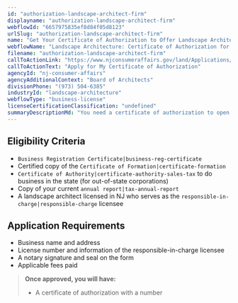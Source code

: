 ```yaml
---
id: "authorization-landscape-architect-firm"
displayname: "authorization-landscape-architect-firm"
webflowId: "6657975835ef8d84f05d8123"
urlSlug: "authorization-landscape-architect-firm"
name: "Get Your Certificate of Authorization to Offer Landscape Architectural Services"
webflowName: "Landscape Architecture: Certificate of Authorization for Your Landscape Architecture Firm"
filename: "authorization-landscape-architect-firm"
callToActionLink: "https://www.njconsumeraffairs.gov/land/Applications/Application-for-a-Certificate-of-Authorization-to-Provide-or-Offer-to-Provide-Landscape-Architectural-Services.pdf"
callToActionText: "Apply for My Certificate of Authorization"
agencyId: "nj-consumer-affairs"
agencyAdditionalContext: "Board of Architects"
divisionPhone: "(973) 504-6385"
industryId: "landscape-architecture"
webflowType: "business-license"
licenseCertificationClassification: "undefined"
summaryDescriptionMd: "You need a certificate of authorization to open a business that offers landscape architecture services."
---
```


## Eligibility Criteria

- `Business Registration Certificate|business-reg-certificate`
- Certified copy of the `Certificate of Formation|certificate-formation`
- `Certificate of Authority|certificate-authority-sales-tax` to do business in the state (for out-of-state corporations)
- Copy of your current `annual report|tax-annual-report`
- A landscape architect licensed in NJ who serves as the `responsible-in-charge|responsible-charge` licensee

## Application Requirements

- Business name and address
- License number and information of the responsible-in-charge licensee
- A notary signature and seal on the form
- Applicable fees paid

> **Once approved, you will have:**
>
> - A certificate of authorization with a number
